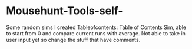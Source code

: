 # Mousehunt-Tools-self-
Some random sims I created
Tableofcontents: Table of Contents Sim, able to start from 0 and compare current runs with average. Not able to take in user input yet so change the stuff that have comments.

